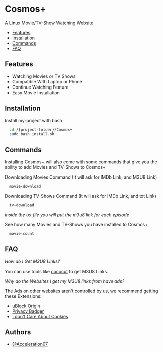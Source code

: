 
# Cosmos+

A Linux Movie/TV-Show Watching Website

- [Features](#features)
- [Installation](#installation)
- [Commands](#commands)
- [FAQ](#faq)



## Features

- Watching Movies or TV Shows
- Compatible With Laptop or Phone
- Continue Watching Feature
- Easy Movie Installation


## Installation

Install my-project with bash

```bash
  cd /{project-folder}/Cosmos+
  sudo bash install.sh
```

## Commands

Installing Cosmos+ will also come with some commands that give you the ability to add Movies and TV-Shows to Cosmos+

Downloading Movies Command (It will ask for IMDb Link, and M3U8 Link)

```bash
  movie-download
```

Downloading TV-Shows Command (It will ask for IMDb Link, and txt Link)

```bash
  tv-download
```
*inside the txt file you will put the m3u8 link for each episode*

See how many Movies and TV-Shows you have installed to Cosmos+

```bash
  movie-count
```
## FAQ

*How do I Get M3U8 Links?*

You can use tools like [cococut](https://cococut.net/) to get M3U8 Links.

*Why do the Websites I get my M3U8 links from have ads?*

The Ads on other websites aren't controlled by us, we recommend getting these Extensions:
- [uBlock Origin](https://chromewebstore.google.com/detail/ublock-origin/cjpalhdlnbpafiamejdnhcphjbkeiagm)
- [Privacy Badger](https://chromewebstore.google.com/detail/privacy-badger/pkehgijcmpdhfbdbbnkijodmdjhbjlgp)
- [I don't Care About Cookies](https://chromewebstore.google.com/detail/i-dont-care-about-cookies/fihnjjcciajhdojfnbdddfaoknhalnja)

## Authors

- [@Acceleration07](https://www.github.com/chuck4565656)

